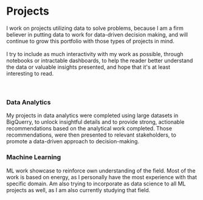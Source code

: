 # Projects<br>
I work on projects utilizing data to solve problems, because I am a firm believer in putting data to work for data-driven decision making, and will continue to grow this portfolio with those types of projects in mind.<br><br>
I try to include as much interactivity with my work as possible, through notebooks or intractable dashboards, to help the reader better understand the data or valuable insights presented, and hope that it's at least interesting to read.<br><br><br>

### Data Analytics<br>
My projects in data analytics were completed using large datasets in BigQuerry, to unlock insightful details and to provide strong, actionable recommendations based on the analytical work completed. Those recommendations, were then presented to relevant stakeholders, to promote a data-driven approach to decision-making.<br>

### Machine Learning<br>
ML work showcase to reinforce own understanding of the field. Most of the work is based on energy, as I personally have the most experience with that specific domain. Am also trying to incorporate as data science to all ML projects as well, as I am also currently studying that field.<br><br>